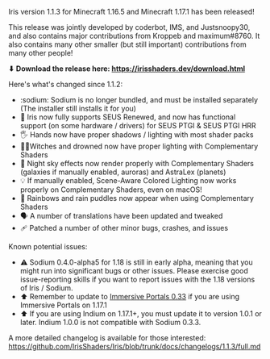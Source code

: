 Iris version 1.1.3 for Minecraft 1.16.5 and Minecraft 1.17.1 has been released!

This release was jointly developed by coderbot, IMS, and Justsnoopy30, and also contains major contributions from Kroppeb and maximum#8760. It also contains many other smaller (but still important) contributions from many other people!

**⬇ Download the release here: https://irisshaders.dev/download.html**

Here's what's changed since 1.1.2:

- :sodium: Sodium is no longer bundled, and must be installed separately (The installer still installs it for you)
- 🌄 Iris now fully supports SEUS Renewed, and now has functional support (on some hardware / drivers) for SEUS PTGI & SEUS PTGI HRR
- 🖐 Hands now have proper shadows / lighting with most shader packs
- 🧙‍♀️Witches and drowned now have proper lighting with Complementary Shaders
- 🌌 Night sky effects now render properly with Complementary Shaders (galaxies if manually enabled, auroras) and AstraLex (planets)
- 💡 If manually enabled, Scene-Aware Colored Lighting now works properly on Complementary Shaders, even on macOS!
- 🌈 Rainbows and rain puddles now appear when using Complementary Shaders
- 🗣 A number of translations have been updated and tweaked
- 🩹 Patched a number of other minor bugs, crashes, and issues

Known potential issues:

- ⚠ Sodium 0.4.0-alpha5 for 1.18 is still in early alpha, meaning that you might run into significant bugs or other issues. Please exercise good issue-reporting skills if you want to report issues with the 1.18 versions of Iris / Sodium.
- ⬆ Remember to update to [Immersive Portals 0.33](https://www.curseforge.com/minecraft/mc-mods/immersive-portals-mod/files/3543328) if you are using Immersive Portals on 1.17.1
- ⬆ If you are using Indium on 1.17.1+, you must update it to version 1.0.1 or later. Indium 1.0.0 is not compatible with Sodium 0.3.3.

A more detailed changelog is available for those interested: <https://github.com/IrisShaders/Iris/blob/trunk/docs/changelogs/1.1.3/full.md>
